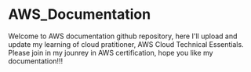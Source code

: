 # AWS_Documentation
Welcome to AWS documentation github repository, here I'll upload and update my learning of cloud pratitioner, AWS Cloud Technical Essentials. Please join in my jounrey in AWS certification, hope you like my documentation!!!
